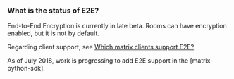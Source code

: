 ### What is the status of E2E?

End-to-End Encryption is currently in late beta. Rooms can have encryption enabled, but it is not by default.

Regarding client support, see [Which matrix clients support E2E?](#which-matrix-clients-support-e2e%3F)

As of July 2018, work is progressing to add E2E support in the [matrix-python-sdk].
